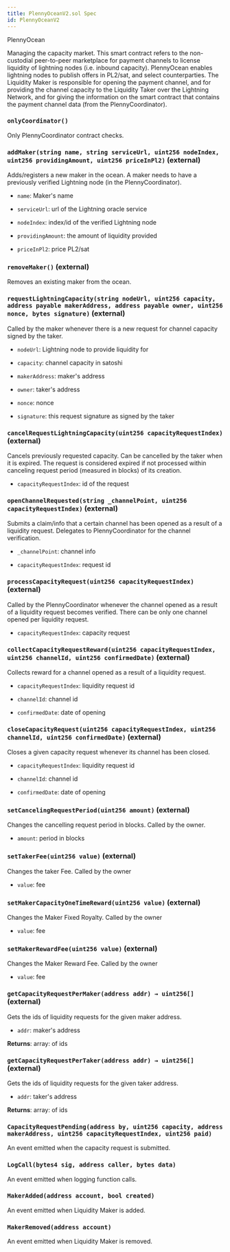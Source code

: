```yaml
---
title: PlennyOceanV2.sol Spec
id: PlennyOceanV2
---
```


 PlennyOcean

Managing the capacity market. This smart contract refers to the non-custodial peer-to-peer marketplace for payment
        channels to license liquidity of lightning nodes (i.e. inbound capacity). PlennyOcean enables lightning nodes
        to publish offers in PL2/sat, and select counterparties. The Liquidity Maker is responsible for opening the
        payment channel, and for providing the channel capacity to the Liquidity Taker over the Lightning Network,
        and for giving the information on the smart contract that contains the payment channel data (from the PlennyCoordinator).


### `onlyCoordinator()`



   Only PlennyCoordinator contract checks.



### `addMaker(string name, string serviceUrl, uint256 nodeIndex, uint256 providingAmount, uint256 priceInPl2)` (external)

Adds/registers a new maker in the ocean. A maker needs to have a previously verified Lightning node
        (in the PlennyCoordinator).




- `name`: Maker's name

- `serviceUrl`: url of the Lightning oracle service

- `nodeIndex`: index/id of the verified Lightning node

- `providingAmount`: the amount of liquidity provided

- `priceInPl2`: price PL2/sat



### `removeMaker()` (external)

Removes an existing maker from the ocean.






### `requestLightningCapacity(string nodeUrl, uint256 capacity, address payable makerAddress, address payable owner, uint256 nonce, bytes signature)` (external)

Called by the maker whenever there is a new request for channel capacity signed by the taker.




- `nodeUrl`: Lightning node to provide liquidity for

- `capacity`: channel capacity in satoshi

- `makerAddress`: maker's address

- `owner`: taker's address

- `nonce`: nonce

- `signature`: this request signature as signed by the taker



### `cancelRequestLightningCapacity(uint256 capacityRequestIndex)` (external)

Cancels previously requested capacity. Can be cancelled by the taker when it is expired.
        The request is considered expired if not processed within canceling request period
        (measured in blocks) of its creation.




- `capacityRequestIndex`: id of the request



### `openChannelRequested(string _channelPoint, uint256 capacityRequestIndex)` (external)

Submits a claim/info that a certain channel has been opened as a result of a liquidity request.
        Delegates to PlennyCoordinator for the channel verification.




- `_channelPoint`: channel info

- `capacityRequestIndex`: request id



### `processCapacityRequest(uint256 capacityRequestIndex)` (external)

Called by the PlennyCoordinator whenever the channel opened as a result of a liquidity request becomes verified.
        There can be only one channel opened per liquidity request.




- `capacityRequestIndex`: capacity request



### `collectCapacityRequestReward(uint256 capacityRequestIndex, uint256 channelId, uint256 confirmedDate)` (external)

Collects reward for a channel opened as a result of a liquidity request.




- `capacityRequestIndex`: liquidity request id

- `channelId`: channel id

- `confirmedDate`: date of opening



### `closeCapacityRequest(uint256 capacityRequestIndex, uint256 channelId, uint256 confirmedDate)` (external)

Closes a given capacity request whenever its channel has been closed.




- `capacityRequestIndex`: liquidity request id

- `channelId`: channel id

- `confirmedDate`: date of opening



### `setCancelingRequestPeriod(uint256 amount)` (external)

Changes the cancelling request period in blocks. Called by the owner.




- `amount`: period in blocks



### `setTakerFee(uint256 value)` (external)

Changes the taker Fee. Called by the owner




- `value`: fee



### `setMakerCapacityOneTimeReward(uint256 value)` (external)

Changes the Maker Fixed Royalty. Called by the owner




- `value`: fee



### `setMakerRewardFee(uint256 value)` (external)

Changes the Maker Reward Fee. Called by the owner




- `value`: fee



### `getCapacityRequestPerMaker(address addr) → uint256[]` (external)

Gets the ids of liquidity requests for the given maker address.




- `addr`: maker's address


**Returns**: array: of ids


### `getCapacityRequestPerTaker(address addr) → uint256[]` (external)

Gets the ids of liquidity requests for the given taker address.




- `addr`: taker's address


**Returns**: array: of ids








### `CapacityRequestPending(address by, uint256 capacity, address makerAddress, uint256 capacityRequestIndex, uint256 paid)`

An event emitted when the capacity request is submitted.



### `LogCall(bytes4 sig, address caller, bytes data)`

An event emitted when logging function calls.



### `MakerAdded(address account, bool created)`

An event emitted when Liquidity Maker is added.



### `MakerRemoved(address account)`

An event emitted when Liquidity Maker is removed.



